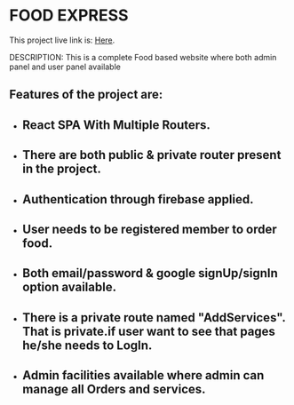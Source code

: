 # FOOD EXPRESS
This project live link is: [Here](https://fooddelivery-ba5a8.web.app/). 

DESCRIPTION: This is a complete Food based website where both admin panel and user panel available

## Features of the  project are:
  * ##  React SPA With Multiple Routers.
  * ## There are both public & private router present in the project.
  * ## Authentication through firebase applied.
  * ## User needs to be registered member to order food.
  * ## Both  email/password & google signUp/signIn option available.
  * ## There is a private route named "AddServices". That is private.if user want to see that pages he/she needs to LogIn.
  * ## Admin facilities available where admin can manage all Orders and services.
